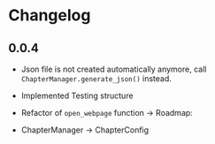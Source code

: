 # Changelog
## 0.0.4
* Json file is not created automatically anymore, call `ChapterManager.generate_json()` instead.
* Implemented Testing structure
* Refactor of `open_webpage` function
-> Roadmap:

* ChapterManager -> ChapterConfig